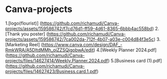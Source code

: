 # Canva-projects
1.[logo(flourist)]
(https://github.com/richamudi/Canva-projects/assets/159586742/f7cd76d1-ff59-4d61-8365-6bbb4ac558bd)
2.[Thank you poster]
(https://github.com/richamudi/Canva-projects/assets/159586742/7ca002da-712f-4b07-a03e-c004d84f3e5c)
3.[Marketing Reel]
(https://www.canva.com/design/DAF_-RmkWRA/A5DltdMMh_oiZZSQjgobwA/edit)
4.[Weekly Planner 2024.pdf]
(https://github.com/richamudi/Canva-projects/files/14627414/Weekly.Planner.2024.pdf)
5.[Business card (1).pdf]
(https://github.com/richamudi/Canva-projects/files/14627423/Business.card.1.pdf)
